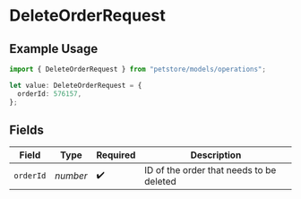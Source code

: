 # DeleteOrderRequest

## Example Usage

```typescript
import { DeleteOrderRequest } from "petstore/models/operations";

let value: DeleteOrderRequest = {
  orderId: 576157,
};
```

## Fields

| Field                                    | Type                                     | Required                                 | Description                              |
| ---------------------------------------- | ---------------------------------------- | ---------------------------------------- | ---------------------------------------- |
| `orderId`                                | *number*                                 | :heavy_check_mark:                       | ID of the order that needs to be deleted |